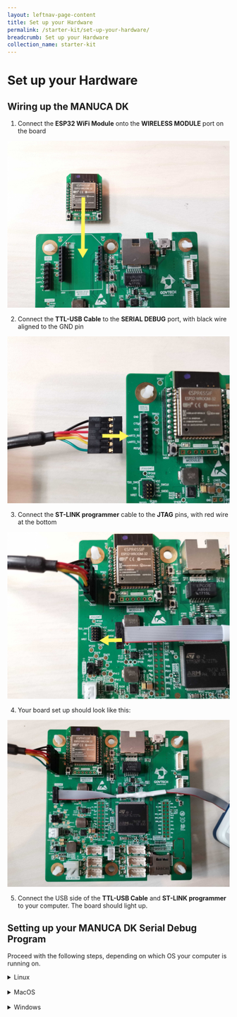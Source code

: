 ```yaml
---
layout: leftnav-page-content
title: Set up your Hardware
permalink: /starter-kit/set-up-your-hardware/
breadcrumb: Set up your Hardware
collection_name: starter-kit
---
```


# Set up your Hardware
## Wiring up the MANUCA DK
1. Connect the **ESP32 WiFi Module** onto the **WIRELESS MODULE** port on the board

![step 1](/images/manuca/manuca-board-setup/manuca_setup_1_wifi.jpg)

2. Connect the **TTL-USB Cable** to the **SERIAL DEBUG** port, with black wire aligned to the GND pin

![step 2](/images/manuca/manuca-board-setup/manuca_setup_2_ttl.jpg)

3. Connect the **ST-LINK programmer** cable to the **JTAG** pins, with red wire at the bottom

![step 3](/images/manuca/manuca-board-setup/manuca_setup_3_jtag.jpg)

4. Your board set up should look like this:

![step 4](/images/manuca/manuca-board-setup/manuca_setup_4.jpg)

5. Connect the USB side of the **TTL-USB Cable** and **ST-LINK programmer** to your computer. The board should light up.

## Setting up your MANUCA DK Serial Debug Program
Proceed with the following steps, depending on which OS your computer is running on.
<details markdown="1">
  
  <summary markdown='span'>Linux</summary>
  
  1. Find out which serial port your **TTL-USB Cable** is connected to by disconnecting your **TTL-USB Cable**, then entering `dmesg | grep tty` into Terminal.

  Reconnect your TTL-USB Cable and reenter the `dmesg | grep tty` command.

  You should see something like this:

  ~~~bash
  ~$ dmesg | grep tty
  [12213.614731] usb 1-3: FTDI USB Serial Device converter now attached to ttyUSB0
  ~~~

  Take note of the name of the Serial Device – in the above example, it is ttyUSB0.

  2. Install minicom by entering `sudo apt-get install minicom` into Terminal. This step will install minicom if not installed yet.

  3. Configure minicom by entering `sudo minicom -s` into Terminal. You should see this configuration window:
  ![linux-minicom-setup](/images/manuca/manuca-board-setup/linux_debug_setup_1.jpg)
  Use arrow keys/enter to navigate the menu.

  4. Go to **Serial port setup**.
  ![linux-minicom-setup](/images/manuca/manuca-board-setup/linux_debug_setup_2.jpg)
  There are three things you need to do:

  - Change Serial Device to the name of the port that the TTL-USB Cable is connected to. You can change your Serial Device by entering **A**, then editing the name, and press **enter**.

  - Change the Baud Rate to 115200 by entering **E**, then entering **E** again, and press **enter**.

  - Switch off Hardware Flow Control by entering **F**, and press **enter**.

  Leave the Serial port setup by pressing **enter**.

  5. Go to **Save setup as dfl** and **enter**. This will save your configuration as default.

  6. Go to **Exit** and **enter**. This will bring you to the minicom application in Terminal.
  ![linux-minicom-setup](/images/manuca/manuca-board-setup/linux_debug_setup_3.png)
  You should see `Welcome to minicom` and the Port should reflect the name of your TTL-to-USB cable port.

  Now your Serial Debugging tool for Linux has been set up successfully.

  You can run minicom again by typing `sudo minicom` into the Terminal.

</details>

<br>
<details markdown="1">
  
  <summary markdown='span'>MacOS</summary>
  
  1. Find out which serial port your **TTL-USB Cable** is connected to by disconnecting your **TTL-USB Cable**, then entering `ls /dev/tty*` into Terminal.

  Reconnect your TTL-USB Cable and reenter the `ls /dev/tty*` command. You should see an extra port displayed, `/dev/tty.usbserial-FT9J98X2`

  2. Install minicom using the following commands:
  - `ruby -e "$(curl -fsSL https://raw.githubusercontent.com/Homebrew/install/master/install)" < /dev/null 2> /dev/null`
  - `brew install minicom`

  3. Configure minicom by entering `sudo minicom -s` into Terminal. You should see this configuration window:
  ![macos-minicom-setup](/images/manuca/manuca-board-setup/macos_debug_setup_1.png)
  Use arrow keys/enter to navigate the menu.

  4. Go to **Serial port setup**.
  ![macos-minicom-setup](/images/manuca/manuca-board-setup/macos_debug_setup_2.png)
  There are three things you need to do:

  - Change Serial Device to the name of the port that the TTL-USB Cable is connected to. You can change your Serial Device by entering **A**, then editing the name, and press **enter**.

  - Change the Baud Rate to 115200 by entering **E**, then entering **E** again, and press **enter**.

  - Switch off Hardware Flow Control by entering **F**, and press **enter**.

  Leave the Serial port setup by pressing **enter**.

  5. Go to **Save setup as dfl** and **enter**. This will save your configuration as default.

  6. Go to **Exit** and **enter**. This will bring you to the minicom application in Terminal.
  ![macos-minicom-setup](/images/manuca/manuca-board-setup/macos_debug_setup_3.png)
  You should see a message similar to the above image and the Port should reflect the name of your TTL-to-USB cable port.

  Now your Serial Debugging tool for Linux has been set up successfully.

  You can run minicom again by typing `sudo minicom` into the Terminal.

</details>

<br>
<details markdown="1">
  
  <summary markdown='span'>Windows</summary>
  
  1. Download [Tera Term](https://osdn.net/projects/ttssh2/releases/) for Windows. This tutorial is for Tera Term, though you can use PuTTY as well.

  2. Run the Tera Term `.exe` file and install the software.

  3. A "New connection" window will pop up. Select the **Serial** option if available. If not, click cancel.
  ![windows-teraterm-setup](/images/manuca/manuca-board-setup/windows_debug_setup_1.PNG)

  4. Go to **Setup > Serial port...**
  You should see something like this:
  ![windows-teraterm-setup](/images/manuca/manuca-board-setup/windows_debug_setup_2.PNG)

  To find out what port your TTL-USB Cable is connected to:

  - Disconnect the cable and close this window.
  - Reopen the window and click on the **Port** dropdown list. Note the ports displayed.
  - Reconnect your cable, and reopen the Serial port setup window. The newly connected TTL-USB Cable will show up on the dropdown list.
  Change **Port** to your TTL-USB Cable port, and the **Baud rate** to **115200**. Click OK.

</details>
